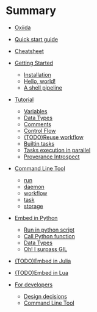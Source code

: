 # Summary

- [Oxiida](README.md)
- [Quick start guide](quick_start_guide.md)
- [Cheatsheet](cheatsheet.md)

- [Getting Started](getting_started/index.md)
    - [Installation](getting_started/installation.md)
    - [Hello, world!](getting_started/hello_world.md)
    - [A shell pipeline](getting_started/a_shell_pipeline.md)
- [Tutorial](tutorial/index.md)
    - [Variables](tutorial/001_variables.md)
    - [Data Types](tutorial/002_types.md)
    - [Comments](tutorial/003_comments.md)
    - [Control Flow](tutorial/004_control_flow.md)
    - [(TODO)Reuse workflow]()
    - [Builtin tasks](tutorial/006_builtin_tasks.md)
    - [Tasks execution in parallel](tutorial/007_parallel_execution.md)
    - [Proverance Introspect](tutorial/008_provenanc_introspect.md)
- [Command Line Tool](cli/README.md)
    - [run](cli/001_run.md)
    - [daemon](cli/002_daemon.md)
    - [workflow](cli/003_workflow.md)
    - [task](cli/004_task.md)
    - [storage](cli/005_storage.md)
- [Embed in Python](pyembed/index.md)
    - [Run in python script](pyembed/000_run_in_python_script.md)
    - [Call Python function](pyembed/001_call_python_function.md)
    - [Data Types](pyembed/002_data_types.md)
    - [Oh! I surpass GIL](pyembed/003_surpass_gil.md)
- [(TODO)Embed in Julia]()
- [(TODO)Embed in Lua]()
- [For developers](for_developers/index.md)
    - [Design decisions](for_developers/design.md)
    - [Command Line Tool](for_developers/cli.md)
